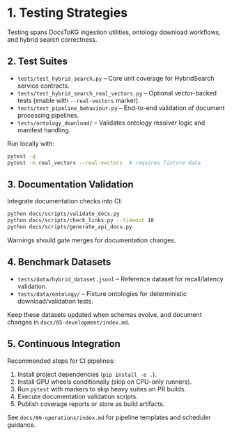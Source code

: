 # 1. Testing Strategies

Testing spans DocsToKG ingestion utilities, ontology download workflows, and hybrid search
correctness.

## 2. Test Suites

- `tests/test_hybrid_search.py` – Core unit coverage for HybridSearch service contracts.
- `tests/test_hybrid_search_real_vectors.py` – Optional vector-backed tests (enable with `--real-vectors` marker).
- `tests/test_pipeline_behaviour.py` – End-to-end validation of document processing pipelines.
- `tests/ontology_download/` – Validates ontology resolver logic and manifest handling.

Run locally with:

```bash
pytest -q
pytest -m real_vectors --real-vectors  # requires fixture data
```

## 3. Documentation Validation

Integrate documentation checks into CI:

```bash
python docs/scripts/validate_docs.py
python docs/scripts/check_links.py --timeout 10
python docs/scripts/generate_api_docs.py
```

Warnings should gate merges for documentation changes.

## 4. Benchmark Datasets

- `tests/data/hybrid_dataset.jsonl` – Reference dataset for recall/latency validation.
- `tests/data/ontology/` – Fixture ontologies for deterministic download/validation tests.

Keep these datasets updated when schemas evolve, and document changes in `docs/05-development/index.md`.

## 5. Continuous Integration

Recommended steps for CI pipelines:

1. Install project dependencies (`pip install -e .`).
2. Install GPU wheels conditionally (skip on CPU-only runners).
3. Run `pytest` with markers to skip heavy suites on PR builds.
4. Execute documentation validation scripts.
5. Publish coverage reports or store as build artifacts.

See `docs/06-operations/index.md` for pipeline templates and scheduler guidance.
